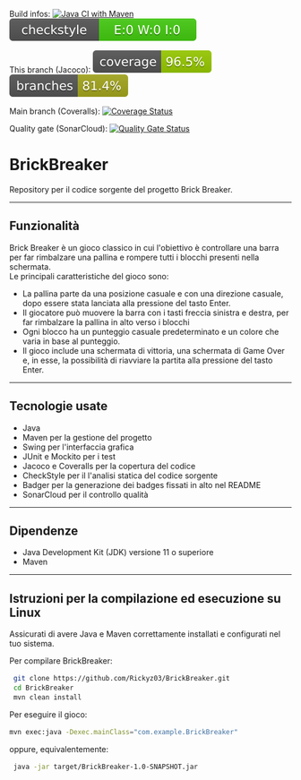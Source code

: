 Build infos: [![Java CI with Maven](https://github.com/Rickyz03/BrickBreaker/actions/workflows/build.yml/badge.svg)](https://github.com/Rickyz03/BrickBreaker/actions/workflows/build.yml)
![checkstyle](.github/ReadmeBadges/checkstyle-result.svg)

This branch (Jacoco):
![coverage](.github/ReadmeBadges/jacoco.svg)
![branches_coverage](.github/ReadmeBadges/branches.svg)

Main branch (Coveralls): [![Coverage Status](https://coveralls.io/repos/github/Rickyz03/BrickBreaker/badge.svg?branch=main)](https://coveralls.io/github/Rickyz03/BrickBreaker?branch=main)

Quality gate (SonarCloud): [![Quality Gate Status](https://sonarcloud.io/api/project_badges/measure?project=Rickyz03_BrickBreaker&metric=alert_status)](https://sonarcloud.io/summary/new_code?id=Rickyz03_BrickBreaker)
# BrickBreaker

Repository per il codice sorgente del progetto Brick Breaker.

<hr/>

## Funzionalità
Brick Breaker è un gioco classico in cui l'obiettivo è controllare una barra per far rimbalzare una pallina e rompere tutti i blocchi presenti nella schermata.
<br/>
Le principali caratteristiche del gioco sono:
- La pallina parte da una posizione casuale e con una direzione casuale, dopo essere stata lanciata alla pressione del tasto Enter.
- Il giocatore può muovere la barra con i tasti freccia sinistra e destra, per far rimbalzare la pallina in alto verso i blocchi
- Ogni blocco ha un punteggio casuale predeterminato e un colore che varia in base al punteggio.
- Il gioco include una schermata di vittoria, una schermata di Game Over e, in esse, la possibilità di riavviare la partita alla pressione del tasto Enter.

<hr/>

## Tecnologie usate
* Java
* Maven per la gestione del progetto
* Swing per l'interfaccia grafica
* JUnit e Mockito per i test
* Jacoco e Coveralls per la copertura del codice
* CheckStyle per il l'analisi statica del codice sorgente
* Badger per la generazione dei badges fissati in alto nel README
* SonarCloud per il controllo qualità

<hr/>

## Dipendenze
* Java Development Kit (JDK) versione 11 o superiore
* Maven

<hr/>

## Istruzioni per la compilazione ed esecuzione su Linux
Assicurati di avere Java e Maven correttamente installati e configurati nel tuo sistema.  

Per compilare BrickBreaker:

```bash
 git clone https://github.com/Rickyz03/BrickBreaker.git
 cd BrickBreaker
 mvn clean install
```
Per eseguire il gioco:
```bash
mvn exec:java -Dexec.mainClass="com.example.BrickBreaker"
```
oppure, equivalentemente:
```bash
 java -jar target/BrickBreaker-1.0-SNAPSHOT.jar
```
